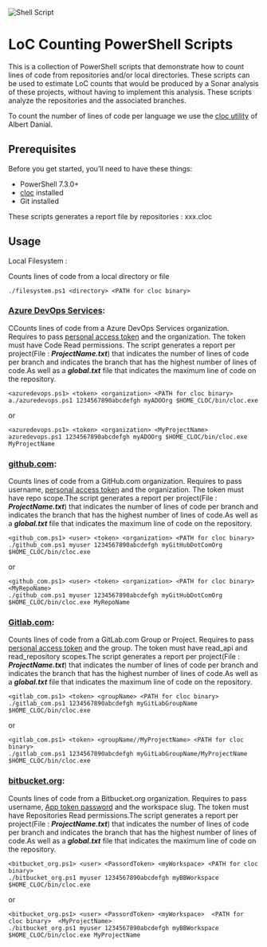 ![Shell Script](https://img.shields.io/badge/shell_script-%23121011.svg?style=for-the-badge&logo=gnu-bash&logoColor=white)

# LoC Counting PowerShell Scripts

This is a collection of PowerShell scripts that demonstrate how to count lines of code from repositories and/or local directories. These scripts can be used to estimate LoC counts that would be produced by a Sonar analysis of these projects, without having to implement this analysis.
These scripts analyze the repositories and the associated branches.

To count the number of lines of code per language we use the [cloc utility](https://github.com/AlDanial/cloc) of Albert Danial.


## Prerequisites

Before you get started, you’ll need to have these things:
* PowerShell 7.3.0+
* [cloc](https://github.com/AlDanial/cloc)  installed
* Git installed


These scripts generates a report file by repositories : xxx.cloc

## Usage

Local Filesystem :

Counts lines of code from a local directory or file

```
./filesystem.ps1 <directory> <PATH for cloc binary>
```

### [Azure DevOps Services](https://dev.azure.com):

CCounts lines of code from a Azure DevOps Services organization. Requires to pass [personal access token](https://docs.microsoft.com/en-us/azure/devops/organizations/accounts/use-personal-access-tokens-to-authenticate?view=azure-devops) and the organization.  The token must have Code Read permissions.
The script generates a report per project(File : ***ProjectName.txt***) that indicates the number of lines of code per branch and indicates the branch that has the highest number of lines of code.As well as a ***global.txt*** file that indicates the maximum line of code on the repository.

```
<azuredevops.ps1> <token> <organization> <PATH for cloc binary>
a./azuredevops.ps1 1234567890abcdefgh myADOOrg $HOME_CLOC/bin/cloc.exe
```
or
```
<azuredevops.ps1> <token> <organization> <MyProjectName>
azuredevops.ps1 1234567890abcdefgh myADOOrg $HOME_CLOC/bin/cloc.exe MyProjectName
```
### [github.com](https://github.com):

Counts lines of code from a GitHub.com organization.  Requires to pass username, [personal access token](https://docs.github.com/en/authentication/keeping-your-account-and-data-secure/creating-a-personal-access-token) and the organization.  The token must have repo scope.The script generates a report per project(File : ***ProjectName.txt***) that indicates the number of lines of code per branch and indicates the branch that has the highest number of lines of code.As well as a ***global.txt*** file that indicates the maximum line of code on the repository.

```
<github_com.ps1> <user> <token> <organization> <PATH for cloc binary>
./github_com.ps1 myuser 1234567890abcdefgh myGitHubDotComOrg $HOME_CLOC/bin/cloc.exe
```
or
```
<github_com.ps1> <user> <token> <organization> <PATH for cloc binary> <MyRepoName>
./github_com.ps1 myuser 1234567890abcdefgh myGitHubDotComOrg $HOME_CLOC/bin/cloc.exe MyRepoName
```

### [Gitlab.com](https://gitlab.com):

Counts lines of code from a GitLab.com Group or Project. Requires to pass [personal access token](https://docs.gitlab.com/ee/user/profile/personal_access_tokens.html) and the group.  The token must have read_api and read_repository scopes.The script generates a report per project(File : ***ProjectName.txt***) that indicates the number of lines of code per branch and indicates the branch that has the highest number of lines of code.As well as a ***global.txt*** file that indicates the maximum line of code on the repository.

```
<gitlab_com.ps1> <token> <groupName> <PATH for cloc binary>
./gitlab_com.ps1 1234567890abcdefgh myGitLabGroupName $HOME_CLOC/bin/cloc.exe
```
or
```
<gitlab_com.ps1> <token> <groupName//MyProjectName> <PATH for cloc binary> 
./gitlab_com.ps1 1234567890abcdefgh myGitLabGroupName/MyProjectName $HOME_CLOC/bin/cloc.exe
```
       
### [bitbucket.org](https://bitbucket.org):

Counts lines of code from a Bitbucket.org organization. Requires to pass username, [App token password](https://support.atlassian.com/bitbucket-cloud/docs/app-passwords/) and the workspace slug.  The token must have Repositories Read permissions.The script generates a report per project(File : ***ProjectName.txt***) that indicates the number of lines of code per branch and indicates the branch that has the highest number of lines of code.As well as a ***global.txt*** file that indicates the maximum line of code on the repository.

```
<bitbucket_org.ps1> <user> <PassordToken> <myWorkspace> <PATH for cloc binary>
./bitbucket_org.ps1 myuser 1234567890abcdefgh myBBWorkspace $HOME_CLOC/bin/cloc.exe
```
or
```
<bitbucket_org.ps1> <user> <PassordToken> <myWorkspace>  <PATH for cloc binary>  <MyProjectName>
./bitbucket_org.ps1 myuser 1234567890abcdefgh myBBWorkspace $HOME_CLOC/bin/cloc.exe MyProjectName
```

